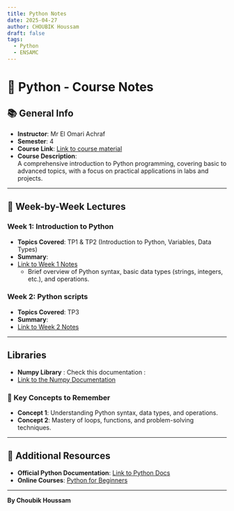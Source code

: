 ```yaml
---
title: Python Notes
date: 2025-04-27
author: CHOUBIK Houssam
draft: false
tags:
  - Python
  - ENSAMC
---
```



# 🐍 Python - Course Notes

## 📚 General Info
- **Instructor**: Mr El Omari Achraf 
- **Semester**: 4  
- **Course Link**: [Link to course material](https://app.ensamien.com/cours/programmation-python/docs/cSRzZceUG1DlqbZANMki)  
- **Course Description**:  
  A comprehensive introduction to Python programming, covering basic to advanced topics, with a focus on practical applications in labs and projects.

---

## 📅 Week-by-Week Lectures
### Week 1: Introduction to Python  
- **Topics Covered**: TP1 & TP2 (Introduction to Python, Variables, Data Types)
- **Summary**: 
- [Link to Week 1 Notes](Python-week1.md)  
  - Brief overview of Python syntax, basic data types (strings, integers, etc.), and operations.
### Week 2:  Python  scripts
- **Topics Covered**: TP3
- **Summary**:  
- [Link to Week 2 Notes](Python-week2.md)  
---

## Libraries
- **Numpy Library** : Check this documentation :
- [Link to the Numpy Documentation](Numpy-Doc.md)  

### 🧠 Key Concepts to Remember
- **Concept 1**: Understanding Python syntax, data types, and operations.
- **Concept 2**: Mastery of loops, functions, and problem-solving techniques.

---

## 🔗 Additional Resources
- **Official Python Documentation**: [Link to Python Docs](https://docs.python.org)
- **Online Courses**: [Python for Beginners](https://www.w3schools.com/python/)

---

**By Choubik Houssam**

